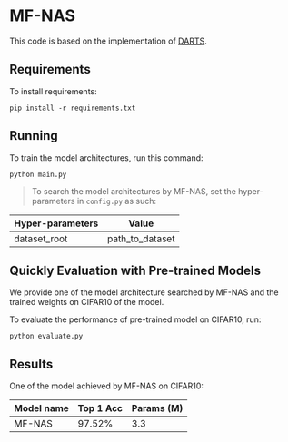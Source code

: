 # MF-NAS
This code is based on the implementation of [DARTS](https://github.com/quark0/darts). 
## Requirements

To install requirements:

```setup
pip install -r requirements.txt
```

## Running
To train the model architectures, run this command:
```run
python main.py
```

> To search the model architectures by MF-NAS, set the hyper-parameters in ```config.py``` as such:

| Hyper-parameters   |        Value        |
| ------------------ |-------------------- |
| dataset\_root      |  path\_to\_dataset  |


## Quickly Evaluation with Pre-trained Models

We provide one of the model architecture searched by MF-NAS and the trained weights on CIFAR10 of the model.

To evaluate the performance of pre-trained model on CIFAR10, run:

```eval_cifar_model
python evaluate.py
```

## Results

One of the model achieved by MF-NAS on CIFAR10:

| Model name         | Top 1 Acc | Params (M) |
| ------------------ |---------- |----------- |
| MF-NAS           |   97.52%  |    3.3     |


